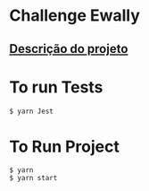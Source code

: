 # Challenge Ewally
## <a href="https://github.com/RaphaCassari/Challenge_Ewally/blob/master/challenge_ewally.pdf">Descrição do projeto</a>


# To run Tests
```
$ yarn Jest
```

# To Run Project
```
$ yarn
$ yarn start
```

